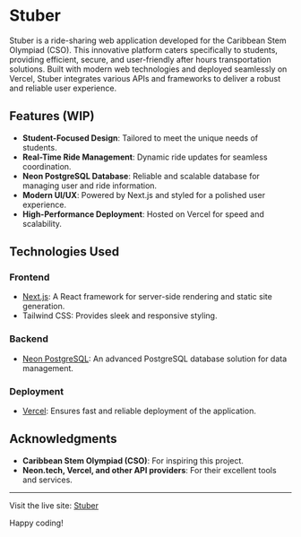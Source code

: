 # Stuber

Stuber is a ride-sharing web application developed for the Caribbean Stem Olympiad (CSO). This innovative platform caters specifically to students, providing efficient, secure, and user-friendly after hours transportation solutions. Built with modern web technologies and deployed seamlessly on Vercel, Stuber integrates various APIs and frameworks to deliver a robust and reliable user experience.

## Features (WIP)

- **Student-Focused Design**: Tailored to meet the unique needs of students.
- **Real-Time Ride Management**: Dynamic ride updates for seamless coordination.
- **Neon PostgreSQL Database**: Reliable and scalable database for managing user and ride information.
- **Modern UI/UX**: Powered by Next.js and styled for a polished user experience.
- **High-Performance Deployment**: Hosted on Vercel for speed and scalability.

## Technologies Used

### Frontend

- [Next.js](https://nextjs.org/): A React framework for server-side rendering and static site generation.
- Tailwind CSS: Provides sleek and responsive styling.

### Backend

- [Neon PostgreSQL](https://neon.tech/): An advanced PostgreSQL database solution for data management.

### Deployment

- [Vercel](https://vercel.com/): Ensures fast and reliable deployment of the application.


## Acknowledgments

- **Caribbean Stem Olympiad (CSO)**: For inspiring this project.
- **Neon.tech, Vercel, and other API providers**: For their excellent tools and services.

---

Visit the live site: [Stuber](https://stuber.vercel.app)

Happy coding!

